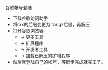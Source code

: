 谷歌帐号登陆

* 下载谷歌访问助手
* 将crx的后缀变更为.tar.gz后缀，再解压
* 打开谷歌浏览器
    * -> 更多工具
    * -> 扩展程序
    * -> 开发者工具
    * -> 加载已解压的扩增程序
* 然后就登陆自己的帐号，等同步完成就完工了。

